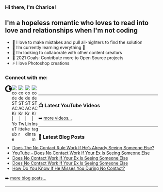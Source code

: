 ### Hi there, I'm Charice! 
## I'm a hopeless romantic who loves to read into love and relationships when I'm not coding

- 🔭 I love to make mistakes and pull all-nighters to find the solution
- 🌱 I’m currently learning everything 🤣
- 👯 I’m looking to collaborate with other content creators
- 🥅 2021 Goals: Contribute more to Open Source projects
- ⚡ I love Photoshop creations


### Connect with me:

[<img align="left" alt="codeSTACKr.com" width="22px" src="https://raw.githubusercontent.com/iconic/open-iconic/master/svg/globe.svg" />][website]
[<img align="left" alt="codeSTACKr | YouTube" width="22px" src="https://cdn.jsdelivr.net/npm/simple-icons@v3/icons/youtube.svg" />][youtube]
[<img align="left" alt="codeSTACKr | Twitter" width="22px" src="https://cdn.jsdelivr.net/npm/simple-icons@v3/icons/twitter.svg" />][twitter]
[<img align="left" alt="codeSTACKr | LinkedIn" width="22px" src="https://cdn.jsdelivr.net/npm/simple-icons@v3/icons/linkedin.svg" />][linkedin]
[<img align="left" alt="codeSTACKr | Instagram" width="22px" src="https://cdn.jsdelivr.net/npm/simple-icons@v3/icons/instagram.svg" />][instagram]

<br />

---

### 📺 Latest YouTube Videos

<!-- YOUTUBE:START -->
<!-- YOUTUBE:END -->

➡️ [more videos...](https://www.youtube.com/channel/UCngbUNrf9pk7lJcawuDsJPw)

---

### 📕 Latest Blog Posts

<!-- BLOG-POST-LIST:START -->
- [Does The No Contact Rule Work If He’s Already Seeing Someone Else?](https://exbackluv.wordpress.com/2021/06/09/does-the-no-contact-rule-work-if-hes-already-seeing-someone-else/)
- [YouTube – Does No Contact Work If Your Ex Is Seeing Someone Else](https://exbackluv.wordpress.com/2021/06/09/youtube-does-no-contact-work-if-your-ex-is-seeing-someone-else/)
- [Does No Contact Work If Your Ex Is Seeing Someone Else](https://exbackluv.wordpress.com/2021/06/09/does-no-contact-work-if-your-ex-is-seeing-someone-else/)
- [Does No Contact Work If Your Ex Is Seeing Someone Else](https://www.youtube.com/watch?v=0l0EDVy28Sc)
- [How Do You Know If He Misses You During No Contact?](https://exbackluv.wordpress.com/2021/06/07/how-do-you-know-if-he-misses-you-during-no-contact/)
<!-- BLOG-POST-LIST:END -->

➡️ [more blog posts...](about.me/exbackluv)

---


[website]: https://exbackluv.wordpress.com/
[twitter]: https://twitter.com/ExBackExpertise
[youtube]: https://www.youtube.com/channel/UCngbUNrf9pk7lJcawuDsJPw
[instagram]: https://instagram.com/exbackexpertise
[linkedin]: https://linkedin.com/in/exbackexpertise
